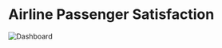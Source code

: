 # Airline Passenger Satisfaction
![Dashboard](https://github.com/Varinder-KM/Excel_project/blob/main/Dashboard.JPG?raw=true)
